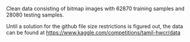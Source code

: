 Clean data consisting of bitmap images with 62870 training samples and 28080 testing samples.

Until a solution for the github file size restrictions is figured out, the data can be found at https://www.kaggle.com/competitions/tamil-hwcr/data
